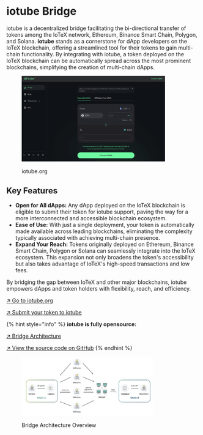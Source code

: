 # iotube Bridge

iotube is a decentralized bridge facilitating the bi-directional transfer of tokens among the IoTeX network, Ethereum, Binance Smart Chain, Polygon, and Solana. **iotube** stands as a cornerstone for dApp developers on the IoTeX blockchain, offering a streamlined tool for their tokens to gain multi-chain functionality. By integrating with iotube, a token deployed on the IoTeX blockchain can be automatically spread across the most prominent blockchains, simplifying the creation of multi-chain dApps.

<figure><img src="../.gitbook/assets/image (64).png" alt="" width="375"><figcaption><p>iotube.org</p></figcaption></figure>

## **Key Features**

* **Open for All dApps:** Any dApp deployed on the IoTeX blockchain is eligible to submit their token for iotube support, paving the way for a more interconnected and accessible blockchain ecosystem.
* **Ease of Use:** With just a single deployment, your token is automatically made available across leading blockchains, eliminating the complexity typically associated with achieving multi-chain presence.
* **Expand Your Reach:** Tokens originally deployed on Ethereum, Binance Smart Chain, Polygon or Solana can seamlessly integrate into the IoTeX ecosystem. This expansion not only broadens the token's accessibility but also takes advantage of IoTeX's high-speed transactions and low fees.

By bridging the gap between IoTeX and other major blockchains, iotube empowers dApps and token holders with flexibility, reach, and efficiency.&#x20;

[↗ Go to iotube.org](https://iotube.org)

[↗ Submit your token to iotube](https://docs.iotube.org/introduction/token-submission)



{% hint style="info" %}
**iotube is fully opensource:**

[↗ Bridge Architecture](https://docs.iotube.org/introduction/overview-and-architecture)

[↗ View the source code on GitHub](https://github.com/iotubeproject/ioTube)
{% endhint %}

<figure><img src="../.gitbook/assets/image (98).png" alt="" width="345"><figcaption><p>Bridge Architecture Overview</p></figcaption></figure>
